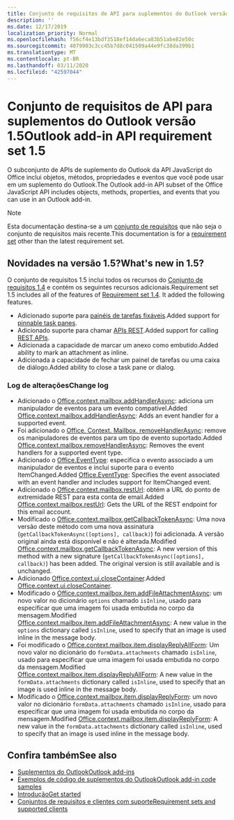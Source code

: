 ```yaml
---
title: Conjunto de requisitos de API para suplementos do Outlook versão 1.5
description: ''
ms.date: 12/17/2019
localization_priority: Normal
ms.openlocfilehash: f56cf4e13bdf3518ef14da6eca83b51abe82e50c
ms.sourcegitcommit: 4079903c3cc45b7d8c041509a44e9fc38da399b1
ms.translationtype: MT
ms.contentlocale: pt-BR
ms.lasthandoff: 03/11/2020
ms.locfileid: "42597044"
---
```

# <a name="outlook-add-in-api-requirement-set-15"></a><span data-ttu-id="b8bd8-102">Conjunto de requisitos de API para suplementos do Outlook versão 1.5</span><span class="sxs-lookup"><span data-stu-id="b8bd8-102">Outlook add-in API requirement set 1.5</span></span>

<span data-ttu-id="b8bd8-103">O subconjunto de APIs de suplemento do Outlook da API JavaScript do Office inclui objetos, métodos, propriedades e eventos que você pode usar em um suplemento do Outlook.</span><span class="sxs-lookup"><span data-stu-id="b8bd8-103">The Outlook add-in API subset of the Office JavaScript API includes objects, methods, properties, and events that you can use in an Outlook add-in.</span></span>

> [!NOTE]
> <span data-ttu-id="b8bd8-104">Esta documentação destina-se a um [conjunto de requisitos](../../requirement-sets/outlook-api-requirement-sets.md) que não seja o conjunto de requisitos mais recente.</span><span class="sxs-lookup"><span data-stu-id="b8bd8-104">This documentation is for a [requirement set](../../requirement-sets/outlook-api-requirement-sets.md) other than the latest requirement set.</span></span>

## <a name="whats-new-in-15"></a><span data-ttu-id="b8bd8-105">Novidades na versão 1.5?</span><span class="sxs-lookup"><span data-stu-id="b8bd8-105">What's new in 1.5?</span></span>

<span data-ttu-id="b8bd8-p101">O conjunto de requisitos 1.5 inclui todos os recursos do [Conjunto de requisitos 1.4](../requirement-set-1.4/outlook-requirement-set-1.4.md) e contém os seguintes recursos adicionais.</span><span class="sxs-lookup"><span data-stu-id="b8bd8-p101">Requirement set 1.5 includes all of the features of [Requirement set 1.4](../requirement-set-1.4/outlook-requirement-set-1.4.md). It added the following features.</span></span>

- <span data-ttu-id="b8bd8-108">Adicionado suporte para [painéis de tarefas fixáveis](../../../outlook/pinnable-taskpane.md).</span><span class="sxs-lookup"><span data-stu-id="b8bd8-108">Added support for [pinnable task panes](../../../outlook/pinnable-taskpane.md).</span></span>
- <span data-ttu-id="b8bd8-109">Adicionado suporte para chamar [APIs REST](../../../outlook/use-rest-api.md).</span><span class="sxs-lookup"><span data-stu-id="b8bd8-109">Added support for calling [REST APIs](../../../outlook/use-rest-api.md).</span></span>
- <span data-ttu-id="b8bd8-110">Adicionada a capacidade de marcar um anexo como embutido.</span><span class="sxs-lookup"><span data-stu-id="b8bd8-110">Added ability to mark an attachment as inline.</span></span>
- <span data-ttu-id="b8bd8-111">Adicionada a capacidade de fechar um painel de tarefas ou uma caixa de diálogo.</span><span class="sxs-lookup"><span data-stu-id="b8bd8-111">Added ability to close a task pane or dialog.</span></span>

### <a name="change-log"></a><span data-ttu-id="b8bd8-112">Log de alterações</span><span class="sxs-lookup"><span data-stu-id="b8bd8-112">Change log</span></span>

- <span data-ttu-id="b8bd8-113">Adicionado o [Office.context.mailbox.addHandlerAsync](office.context.mailbox.md#methods): adiciona um manipulador de eventos para um evento compatível.</span><span class="sxs-lookup"><span data-stu-id="b8bd8-113">Added [Office.context.mailbox.addHandlerAsync](office.context.mailbox.md#methods): Adds an event handler for a supported event.</span></span>
- <span data-ttu-id="b8bd8-114">Foi adicionado o [Office. Context. Mailbox. removeHandlerAsync](office.context.mailbox.md#methods): remove os manipuladores de eventos para um tipo de evento suportado.</span><span class="sxs-lookup"><span data-stu-id="b8bd8-114">Added [Office.context.mailbox.removeHandlerAsync](office.context.mailbox.md#methods): Removes the event handlers for a supported event type.</span></span>
- <span data-ttu-id="b8bd8-115">Adicionado o [Office.EventType](office.md#eventtype-string): especifica o evento associado a um manipulador de eventos e inclui suporte para o evento ItemChanged.</span><span class="sxs-lookup"><span data-stu-id="b8bd8-115">Added [Office.EventType](office.md#eventtype-string): Specifies the event associated with an event handler and includes support for ItemChanged event.</span></span>
- <span data-ttu-id="b8bd8-116">Adicionado o [Office.context.mailbox.restUrl](office.context.mailbox.md#properties): obtém a URL do ponto de extremidade REST para esta conta de email.</span><span class="sxs-lookup"><span data-stu-id="b8bd8-116">Added [Office.context.mailbox.restUrl](office.context.mailbox.md#properties): Gets the URL of the REST endpoint for this email account.</span></span>
- <span data-ttu-id="b8bd8-p102">Modificado o [Office.context.mailbox.getCallbackTokenAsync](office.context.mailbox.md#methods): Uma nova versão deste método com uma nova assinatura (`getCallbackTokenAsync([options], callback)`) foi adicionada. A versão original ainda está disponível e não é alterada.</span><span class="sxs-lookup"><span data-stu-id="b8bd8-p102">Modified [Office.context.mailbox.getCallbackTokenAsync](office.context.mailbox.md#methods): A new version of this method with a new signature (`getCallbackTokenAsync([options], callback)`) has been added. The original version is still available and is unchanged.</span></span>
- <span data-ttu-id="b8bd8-119">Adicionado [Office.context.ui.closeContainer](/javascript/api/office/office.ui#closecontainer--).</span><span class="sxs-lookup"><span data-stu-id="b8bd8-119">Added [Office.context.ui.closeContainer](/javascript/api/office/office.ui#closecontainer--).</span></span>
- <span data-ttu-id="b8bd8-120">Modificado o [Office.context.mailbox.item.addFileAttachmentAsync](office.context.mailbox.item.md#methods): um novo valor no dicionário `options` chamado `isInline`, usado para especificar que uma imagem foi usada embutida no corpo da mensagem.</span><span class="sxs-lookup"><span data-stu-id="b8bd8-120">Modified [Office.context.mailbox.item.addFileAttachmentAsync](office.context.mailbox.item.md#methods): A new value in the `options` dictionary called `isInline`, used to specify that an image is used inline in the message body.</span></span>
- <span data-ttu-id="b8bd8-121">Foi modificado o [Office.context.mailbox.item.displayReplyAllForm](office.context.mailbox.item.md#methods): Um novo valor no dicionário do `formData.attachments` chamado `isInline`, usado para especificar que uma imagem foi usada embutida no corpo da mensagem.</span><span class="sxs-lookup"><span data-stu-id="b8bd8-121">Modified [Office.context.mailbox.item.displayReplyAllForm](office.context.mailbox.item.md#methods): A new value in the `formData.attachments` dictionary called `isInline`, used to specify that an image is used inline in the message body.</span></span>
- <span data-ttu-id="b8bd8-122">Modificado o [Office.context.mailbox.item.displayReplyForm](office.context.mailbox.item.md#methods): um novo valor no dicionário `formData.attachments` chamado `isInline`, usado para especificar que uma imagem foi usada embutida no corpo da mensagem.</span><span class="sxs-lookup"><span data-stu-id="b8bd8-122">Modified [Office.context.mailbox.item.displayReplyForm](office.context.mailbox.item.md#methods): A new value in the `formData.attachments` dictionary called `isInline`, used to specify that an image is used inline in the message body.</span></span>

## <a name="see-also"></a><span data-ttu-id="b8bd8-123">Confira também</span><span class="sxs-lookup"><span data-stu-id="b8bd8-123">See also</span></span>

- [<span data-ttu-id="b8bd8-124">Suplementos do Outlook</span><span class="sxs-lookup"><span data-stu-id="b8bd8-124">Outlook add-ins</span></span>](../../../outlook/outlook-add-ins-overview.md)
- [<span data-ttu-id="b8bd8-125">Exemplos de código de suplementos do Outlook</span><span class="sxs-lookup"><span data-stu-id="b8bd8-125">Outlook add-in code samples</span></span>](https://developer.microsoft.com/outlook/gallery/?filterBy=Outlook,Samples,Add-ins)
- [<span data-ttu-id="b8bd8-126">Introdução</span><span class="sxs-lookup"><span data-stu-id="b8bd8-126">Get started</span></span>](../../../quickstarts/outlook-quickstart.md)
- [<span data-ttu-id="b8bd8-127">Conjuntos de requisitos e clientes com suporte</span><span class="sxs-lookup"><span data-stu-id="b8bd8-127">Requirement sets and supported clients</span></span>](../../requirement-sets/outlook-api-requirement-sets.md)
